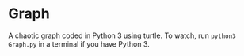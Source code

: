 # Graph
A chaotic graph coded in Python 3 using turtle. To watch, run `python3 Graph.py` in a terminal if you have Python 3.
